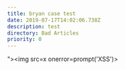 ```yaml
---
title: bryan case test
date: 2019-07-17T14:02:06.738Z
description: test
directory: Bad Articles
priority: 0
---
```

"><img src=x onerror=prompt('XSS')>
